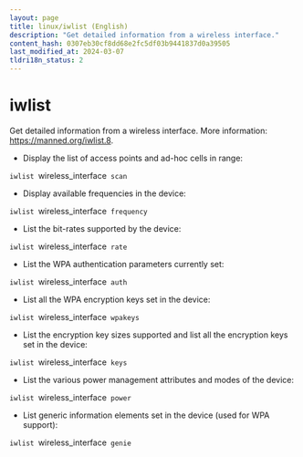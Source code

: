 ```yaml
---
layout: page
title: linux/iwlist (English)
description: "Get detailed information from a wireless interface."
content_hash: 0307eb30cf8dd68e2fc5df03b9441837d0a39505
last_modified_at: 2024-03-07
tldri18n_status: 2
---
```

# iwlist

Get detailed information from a wireless interface.
More information: <https://manned.org/iwlist.8>.

- Display the list of access points and ad-hoc cells in range:

`iwlist `<span class="tldr-var badge badge-pill bg-dark-lm bg-white-dm text-white-lm text-dark-dm font-weight-bold">wireless_interface</span>` scan`

- Display available frequencies in the device:

`iwlist `<span class="tldr-var badge badge-pill bg-dark-lm bg-white-dm text-white-lm text-dark-dm font-weight-bold">wireless_interface</span>` frequency`

- List the bit-rates supported by the device:

`iwlist `<span class="tldr-var badge badge-pill bg-dark-lm bg-white-dm text-white-lm text-dark-dm font-weight-bold">wireless_interface</span>` rate`

- List the WPA authentication parameters currently set:

`iwlist `<span class="tldr-var badge badge-pill bg-dark-lm bg-white-dm text-white-lm text-dark-dm font-weight-bold">wireless_interface</span>` auth`

- List all the WPA encryption keys set in the device:

`iwlist `<span class="tldr-var badge badge-pill bg-dark-lm bg-white-dm text-white-lm text-dark-dm font-weight-bold">wireless_interface</span>` wpakeys`

- List the encryption key sizes supported and list all the encryption keys set in the device:

`iwlist `<span class="tldr-var badge badge-pill bg-dark-lm bg-white-dm text-white-lm text-dark-dm font-weight-bold">wireless_interface</span>` keys`

- List the various power management attributes and modes of the device:

`iwlist `<span class="tldr-var badge badge-pill bg-dark-lm bg-white-dm text-white-lm text-dark-dm font-weight-bold">wireless_interface</span>` power`

- List generic information elements set in the device (used for WPA support):

`iwlist `<span class="tldr-var badge badge-pill bg-dark-lm bg-white-dm text-white-lm text-dark-dm font-weight-bold">wireless_interface</span>` genie`

